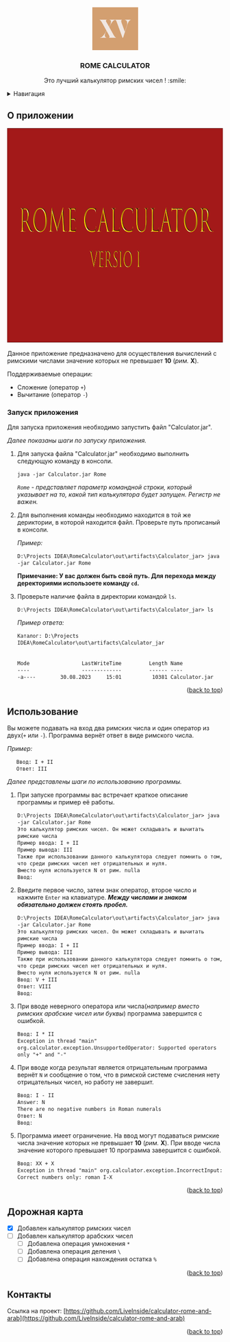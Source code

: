 <a name="readme-top"></a>

<!-- PROJECT LOGO -->
<br />
<div align="center">
  <a href="https://github.com/othneildrew/Best-README-Template">
    <img src="images/logo.jpg" alt="Logo" width="107" height="100">
  </a>

<h3 align="center">ROME CALCULATOR</h3>

  <p align="center">
    Это лучший калькулятор римских чисел ! :smile:
  </p>
</div>



<!-- TABLE OF CONTENTS -->
<details>
  <summary>Навигация</summary>
  <ol>
    <li><a href="#о-приложении">О приложении</a></li>
    <li><a href="#запуск-приложения">Запуск приложения</a></li>
    <li><a href="#использование">Использование</a></li>
    <li><a href="#дорожная-карта">Дорожная карта</a></li>
    <li><a href="#контакты">Контакты</a></li>
  </ol>
</details>



<!-- ABOUT THE PROJECT -->
## О приложении

<img src="images/logo2.png" alt="Logo" width="1000" height="500">

Данное приложение предназначено для осуществления вычислений с римскими числами значение которых не превышает **10** (_рим._ **X**).

Поддерживаемые операции:
* Сложение (оператор `+`)
* Вычитание (оператор `-`)

<!-- GETTING STARTED -->
### Запуск приложения

Для запуска приложения необходимо запустить файл "Calculator.jar".

_Далее показаны шаги по запуску приложения._

1. Для запуска файла "Calculator.jar" необходимо выполнить следующую команду в консоли.
    ```shell
    java -jar Calculator.jar Rome
    ```
   _`Rome` - представляет параметр командной строки, который указывает на то, какой тип калькулятора будет запущен. Регистр не важен._


2. Для выполнения команды необходимо находится в той же дериктории, в которой находится файл. Проверьте путь прописаный в консоли.

   _Пример:_
   ```shell 
   D:\Projects IDEA\RomeCalculator\out\artifacts\Calculator_jar> java -jar Calculator.jar Rome
   ```
   **Примечание: У вас должен быть свой путь. Для перехода между деректориями использоете команду `cd`.**


3. Проверьте наличие файла в директории командой `ls`.
   ```shell
   D:\Projects IDEA\RomeCalculator\out\artifacts\Calculator_jar> ls
   ```
   _Пример ответа:_
   ```shell
   Каталог: D:\Projects IDEA\RomeCalculator\out\artifacts\Calculator_jar


   Mode                 LastWriteTime         Length Name
   ----                 -------------         ------ ----                                                                                                                                                                                                                                                                 
   -a----        30.08.2023     15:01          10381 Calculator.jar
   ```

<p align="right">(<a href="#readme-top">back to top</a>)</p>


<!-- USAGE EXAMPLES -->
## Использование

Вы можете подавать на вход два римских числа и один оператор из двух(`+` или `-`). Программа вернёт ответ в виде римского числа.

_Пример:_
```
   Ввод: I + II
   Ответ: III
```

_Далее представлены шаги по использованию программы._

1. При запуске программы вас встречает краткое описание программы и пример её работы.
   ```shell
   D:\Projects IDEA\RomeCalculator\out\artifacts\Calculator_jar> java -jar Calculator.jar Rome
   Это калькулятор римских чисел. Он может складывать и вычитать римские числа
   Пример ввода: I + II
   Пример вывода: III
   Также при использовании данного калькулятора следует помнить о том, что среди римских чисел нет отрицательных и нуля.
   Вместо нуля используется N от рим. nulla
   Ввод:
   ```
2. Введите первое число, затем знак оператор, второе число и нажмите `Enter` на клавиатуре. ___Между числами и знаком обязательно должен стоять пробел.___
   ```shell
   D:\Projects IDEA\RomeCalculator\out\artifacts\Calculator_jar> java -jar Calculator.jar Rome
   Это калькулятор римских чисел. Он может складывать и вычитать римские числа
   Пример ввода: I + II
   Пример вывода: III
   Также при использовании данного калькулятора следует помнить о том, что среди римских чисел нет отрицательных и нуля.
   Вместо нуля используется N от рим. nulla
   Ввод: V + III
   Ответ: VIII
   Ввод:
   ```
3. При вводе неверного оператора или числа(_например вместо римских арабские чисел или буквы_) программа завершится с ошибкой.
   ```shell
   Ввод: I * II 
   Exception in thread "main" org.calculator.exception.UnsupportedOperator: Supported operators only "+" and "-"
   ```
   
4. При вводе когда результат является отрицательным программа вернёт `N` и сообщение о том, что в римской системе счисления нету отрицательных чисел, но работу не завершит.
   ```shell
   Ввод: I - II
   Answer: N
   There are no negative numbers in Roman numerals
   Ответ: N
   Ввод:
   ```
5. Программа имеет ограничение. На ввод могут подаваться римские числа значение которых не превышает **10** (_рим._ **X**). При вводе числа значение которого превышает 10 программа завершится с ошибкой.
   ```shell
   Ввод: XX + X
   Exception in thread "main" org.calculator.exception.IncorrectInput: Correct numbers only: roman I-X
   ```
<p align="right">(<a href="#readme-top">back to top</a>)</p>

<!-- ROADMAP -->
## Дорожная карта

- [x] Добавлен калькулятор римских чисел
- [ ] Добавлен калькулятор арабских чисел
   - [ ] Добавлена операция умножения `*`
   - [ ] Добавлена операция деления `\ `
   - [ ] Добавлена операция нахождения остатка `%`
<p align="right">(<a href="#readme-top">back to top</a>)</p>

<!-- CONTACT -->
## Контакты

Ссылка на проект: [https://github.com/LiveInside/calculator-rome-and-arab](https://github.com/LiveInside/calculator-rome-and-arab)

<p align="right">(<a href="#readme-top">back to top</a>)</p>